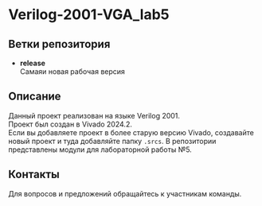 # Verilog-2001-VGA_lab5

## Ветки репозитория

- **release**  
    Самаяи новая рабочая версия

## Описание

Данный проект реализован на языке Verilog 2001.  
Проект был создан в Vivado 2024.2.  
Если вы добавляете проект в более старую версию Vivado, создавайте новый проект и туда добавляйте папку `.srcs`. 
В репозитории представлены модули для лабораторной работы №5.

## Контакты

Для вопросов и предложений обращайтесь к участникам команды.
